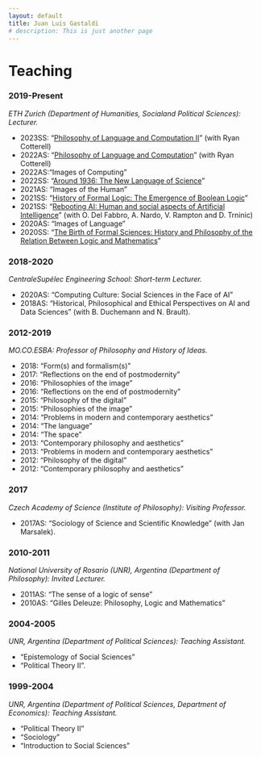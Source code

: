 ```yaml
---
layout: default
title: Juan Luis Gastaldi
# description: This is just another page
---
```


# Teaching

### 2019-Present

*ETH Zurich (Department of Humanities, Socialand Political Sciences): Lecturer.*

- 2023SS: “[Philosophy of Language and Computation II](https://rycolab.io/classes/phil-s23/)” (with Ryan Cotterell)
- 2022AS: “[Philosophy of Language and Computation](https://rycolab.io/classes/phil-f22/)” (with Ryan Cotterell)
- 2022AS:“Images of Computing”
- 2022SS: “[Around 1936: The New Language of Science](https://www.vorlesungen.ethz.ch/Vorlesungsverzeichnis/lerneinheit.view?semkez=2022S&ansicht=ALLE&lerneinheitId=159865&lang=en)”
- 2021AS: “Images of the Human”
- 2021SS: “[History of Formal Logic: The Emergence of Boolean Logic](https://www.vorlesungen.ethz.ch/Vorlesungsverzeichnis/lerneinheit.view?semkez=2021S&ansicht=ALLE&lerneinheitId=152038&lang=en)”
- 2021SS: “[Rebooting AI: Human and social aspects of Artificial Intelligence](https://www.vorlesungen.ethz.ch/Vorlesungsverzeichnis/lerneinheit.view?semkez=2021S&ansicht=ALLE&lerneinheitId=152039&lang=en)” (with O. Del Fabbro, A. Nardo, V. Rampton and D. Trninic)
- 2020AS: “Images of Language”
- 2020SS: “[The Birth of Formal Sciences: History and Philosophy of the Relation Between Logic and Mathematics](https://www.vorlesungen.ethz.ch/Vorlesungsverzeichnis/lerneinheit.view?semkez=2020S&ansicht=ALLE&lerneinheitId=137619&lang=en)”

### 2018-2020

*CentraleSupélec Engineering School: Short-term Lecturer.*

- 2020AS: “Computing Culture: Social Sciences in the Face of AI”
- 2018AS: “Historical, Philosophical and Ethical Perspectives on AI and Data Sciences” (with B. Duchemann and N. Brault).

### 2012-2019

*MO.CO.ESBA: Professor of Philosophy and History of Ideas.*

- 2018: “Form(s) and formalism(s)”
- 2017: “Reflections on the end of postmodernity”
- 2016: “Philosophies of the image”
- 2016: “Reflections on the end of postmodernity”
- 2015: “Philosophy of the digital”
- 2015: “Philosophies of the image”
- 2014: “Problems in modern and contemporary aesthetics”
- 2014: “The language”
- 2014: “The space”
- 2013: “Contemporary philosophy and aesthetics”
- 2013: “Problems in modern and contemporary aesthetics”
- 2012: “Philosophy of the digital”
- 2012: “Contemporary philosophy and aesthetics”

### 2017

*Czech Academy of Science (Institute of Philosophy): Visiting Professor.*

- 2017AS: “Sociology of Science and Scientific Knowledge” (with Jan Marsalek).

### 2010-2011

*National University of Rosario (UNR), Argentina (Department of Philosophy): Invited Lecturer.*

- 2011AS: “The sense of a logic of sense”
- 2010AS: “Gilles Deleuze: Philosophy, Logic and Mathematics”

### 2004-2005

*UNR, Argentina (Department of Political Sciences): Teaching Assistant.*

- “Epistemology of Social Sciences”
- “Political Theory II”.

### 1999-2004

*UNR, Argentina (Department of Political Sciences, Department of Economics): Teaching Assistant.*

- “Political Theory II”
- “Sociology”
- “Introduction to Social Sciences”